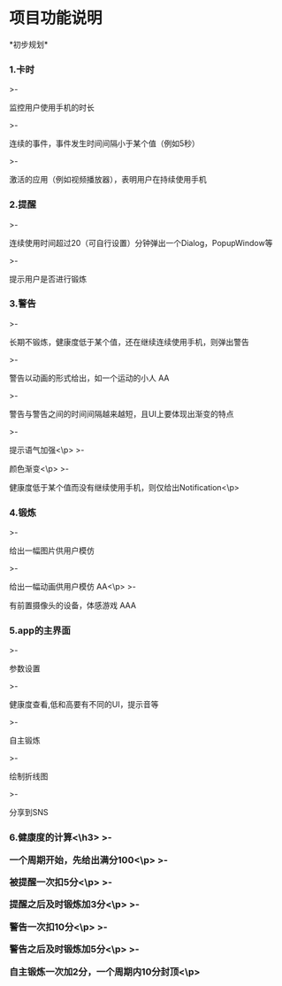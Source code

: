 <h1>项目功能说明</h1>
*初步规划*
<br/>
<h3>1.卡时</h3>
>-	<p>监控用户使用手机的时长</p>
>-	<p>连续的事件，事件发生时间间隔小于某个值（例如5秒）</p>
>-	<p>激活的应用（例如视频播放器），表明用户在持续使用手机</p>

<h3>2.提醒</h3>
>-	<p>连续使用时间超过20（可自行设置）分钟弹出一个Dialog，PopupWindow等</p>
>-	<p>提示用户是否进行锻炼</p> 

<h3>3.警告</h3>
>-	<p>长期不锻炼，健康度低于某个值，还在继续连续使用手机，则弹出警告</p>
>-	<p>警告以动画的形式给出，如一个运动的小人 AA</p>
>-	<p>警告与警告之间的时间间隔越来越短，且UI上要体现出渐变的特点</p>
>-	<p>提示语气加强<\p>
>-	<p>颜色渐变<\p>
>-	<p>健康度低于某个值而没有继续使用手机，则仅给出Notification<\p>

<h3>4.锻炼</h3>
>-	<p>给出一幅图片供用户模仿</p>
>-	<p>给出一幅动画供用户模仿 AA<\p>
>-	<p>有前置摄像头的设备，体感游戏 AAA</p>

<h3>5.app的主界面</h3>
>-	<p>参数设置</p>
>-	<p>健康度查看,低和高要有不同的UI，提示音等</p>
>-	<p>自主锻炼</p>
>-	<p>绘制折线图</p>
>-	<p>分享到SNS</p>

<h3>6.健康度的计算<\h3>
>-	<p>一个周期开始，先给出满分100<\p>
>-	<p>被提醒一次扣5分<\p>
>-	<p>提醒之后及时锻炼加3分<\p>
>-	<p>警告一次扣10分<\p>
>-	<p>警告之后及时锻炼加5分<\p>
>-	<p>自主锻炼一次加2分，一个周期内10分封顶<\p>